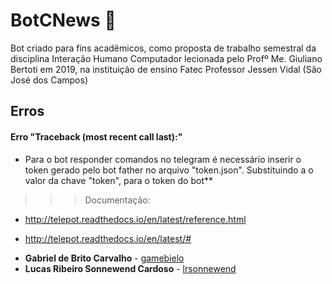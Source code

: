 # BotCNews :iphone:

Bot criado para fins acadêmicos, como proposta de trabalho semestral da disciplina Interação Humano Computador lecionada pelo Profº Me. Giuliano Bertoti em 2019, na instituição de ensino Fatec Professor Jessen Vidal (São José dos Campos)

## Erros

#### Erro "Traceback (most recent call last):"

* Para o bot responder comandos no telegram é necessário inserir o token gerado pelo bot father no arquivo "token.json". Substituindo a o valor da chave "token", para o token do bot**


>>> Documentação:

- http://telepot.readthedocs.io/en/latest/reference.html

- http://telepot.readthedocs.io/en/latest/#



* **Gabriel de Brito Carvalho** - [gamebielo](https://github.com/gamebielo)
* **Lucas Ribeiro Sonnewend Cardoso** - [lrsonnewend](https://github.com/lrsonnewend)
